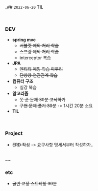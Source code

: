 _## `2022-06-20` TIL

<br>

### DEV
+ **spring mvc**
  + ~~서블릿 예외 처리 학습~~
  + ~~스프링 예외 처리 학습~~
  + interceptor 복습
+ **JPA**
  + ~~엔티티 매핑 학습 마무리~~
  + ~~단방향 연관관계 학습~~
+ **컴퓨터 구조**
  + 실강 복습
+ **알고리즘**
  + ~~못 푼 문제 30분 고뇌하기~~
  + ~~구현 문제 풀기 30분~~ -> 1시간 20분 소요 
+ **TIL**

<br>

### Project
+ ~~ERD 작성~~ -> 요구사항 명세서부터 작성하자..

<br>~~

### etc
+ ~~골반 교정 스트레칭 30분~~